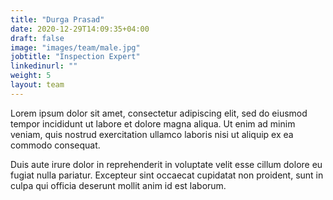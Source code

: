 ```yaml
---
title: "Durga Prasad"
date: 2020-12-29T14:09:35+04:00
draft: false
image: "images/team/male.jpg"
jobtitle: "Inspection Expert"
linkedinurl: ""
weight: 5
layout: team
---
```


Lorem ipsum dolor sit amet, consectetur adipiscing elit, sed do eiusmod tempor incididunt ut labore et dolore magna aliqua. Ut enim ad minim veniam, quis nostrud exercitation ullamco laboris nisi ut aliquip ex ea commodo consequat.

Duis aute irure dolor in reprehenderit in voluptate velit esse cillum dolore eu fugiat nulla pariatur. Excepteur sint occaecat cupidatat non proident, sunt in culpa qui officia deserunt mollit anim id est laborum.

